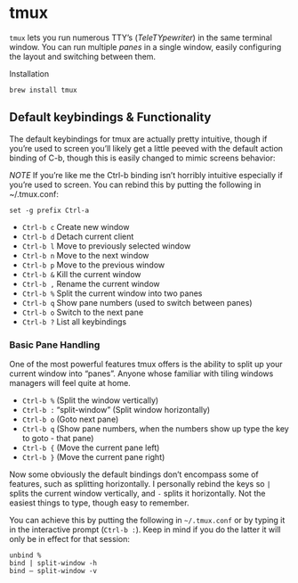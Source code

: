 # tmux #

`tmux` lets you run numerous TTY’s (_TeleTYpewriter_) in the same terminal window. You can run multiple _panes_ in a single window, easily configuring the layout and switching between them.

Installation

	brew install tmux

## Default keybindings & Functionality ##

The default keybindings for tmux are actually pretty intuitive, though if you’re used to screen you’ll likely get a little peeved with the default action binding of C-b, though this is easily changed to mimic screens behavior:

*NOTE* If you’re like me the Ctrl-b binding isn’t horribly intuitive especially if you’re used to screen. You can rebind this by putting the following in ~/.tmux.conf:

	set -g prefix Ctrl-a

- `Ctrl-b c` Create new window
- `Ctrl-b d` Detach current client
- `Ctrl-b l` Move to previously selected window
- `Ctrl-b n` Move to the next window
- `Ctrl-b p` Move to the previous window
- `Ctrl-b &` Kill the current window
- `Ctrl-b ,` Rename the current window
- `Ctrl-b %` Split the current window into two panes
- `Ctrl-b q` Show pane numbers (used to switch between panes)
- `Ctrl-b o` Switch to the next pane
- `Ctrl-b ?` List all keybindings

### Basic Pane Handling

One of the most powerful features tmux offers is the ability to split up your current window into “panes”. Anyone whose familiar with tiling windows managers will feel quite at home.

- `Ctrl-b %` (Split the window vertically)
- `Ctrl-b :` “split-window” (Split window horizontally)
- `Ctrl-b o` (Goto next pane)
- `Ctrl-b q` (Show pane numbers, when the numbers show up type the key to goto - that pane)
- `Ctrl-b {` (Move the current pane left)
- `Ctrl-b }` (Move the current pane right)

Now some obviously the default bindings don’t encompass some of features, such as splitting horizontally. I personally rebind the keys so `|` splits the current window vertically, and `-` splits it horizontally. Not the easiest things to type, though easy to remember.

You can achieve this by putting the following in `~/.tmux.conf` or by typing it in the interactive prompt (`Ctrl-b :`). Keep in mind if you do the latter it will only be in effect for that session:

	unbind %
	bind | split-window -h
	bind – split-window -v